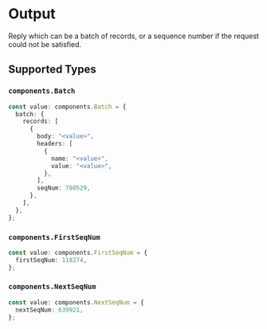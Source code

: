 # Output

Reply which can be a batch of records, or a sequence number if the request could not be satisfied.


## Supported Types

### `components.Batch`

```typescript
const value: components.Batch = {
  batch: {
    records: [
      {
        body: "<value>",
        headers: [
          {
            name: "<value>",
            value: "<value>",
          },
        ],
        seqNum: 780529,
      },
    ],
  },
};
```

### `components.FirstSeqNum`

```typescript
const value: components.FirstSeqNum = {
  firstSeqNum: 118274,
};
```

### `components.NextSeqNum`

```typescript
const value: components.NextSeqNum = {
  nextSeqNum: 639921,
};
```

